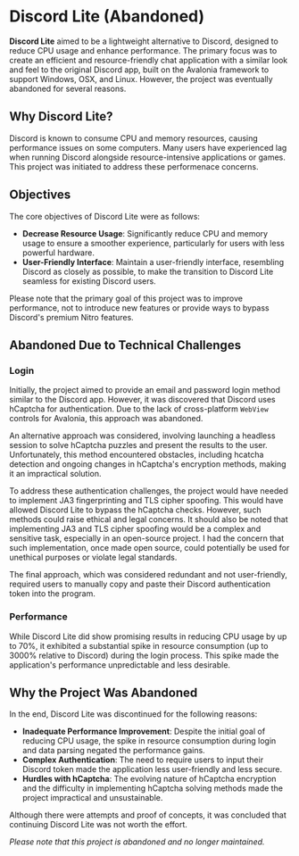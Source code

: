 # Discord Lite (Abandoned)
**Discord Lite** aimed to be a lightweight alternative to Discord, designed to reduce CPU usage and enhance performance. The primary focus was to create an efficient and resource-friendly chat application with a similar look and feel to the original Discord app, built on the Avalonia framework to support Windows, OSX, and Linux. However, the project was eventually abandoned for several reasons.

## Why Discord Lite?
Discord is known to consume CPU and memory resources, causing performance issues on some computers. Many users have experienced lag when running Discord alongside resource-intensive applications or games. This project was initiated to address these performenace concerns.

## Objectives
The core objectives of Discord Lite were as follows:
 - **Decrease Resource Usage**: Significantly reduce CPU and memory usage to ensure a smoother experience, particularly for users with less powerful hardware.
 - **User-Friendly Interface**: Maintain a user-friendly interface, resembling Discord as closely as possible, to make the transition to Discord Lite seamless for existing Discord users.

Please note that the primary goal of this project was to improve performance, not to introduce new features or provide ways to bypass Discord's premium Nitro features.

## Abandoned Due to Technical Challenges
### Login
Initially, the project aimed to provide an email and password login method similar to the Discord app. However, it was discovered that Discord uses hCaptcha for authentication. Due to the lack of cross-platform `WebView` controls for Avalonia, this approach was abandoned.

An alternative approach was considered, involving launching a headless session to solve hCaptcha puzzles and present the results to the user. Unfortunately, this method encountered obstacles, including hcatcha detection and ongoing changes in hCaptcha's encryption methods, making it an impractical solution.

To address these authentication challenges, the project would have needed to implement JA3 fingerprinting and TLS cipher spoofing. This would have allowed Discord Lite to bypass the hCaptcha checks. However, such methods could raise ethical and legal concerns. It should also be noted that implementing JA3 and TLS cipher spoofing would be a complex and sensitive task, especially in an open-source project. I had the concern that such implementation, once made open source, could potentially be used for unethical purposes or violate legal standards.

The final approach, which was considered redundant and not user-friendly, required users to manually copy and paste their Discord authentication token into the program.

### Performance
While Discord Lite did show promising results in reducing CPU usage by up to 70%, it exhibited a substantial spike in resource consumption (up to 3000% relative to Discord) during the login process. This spike made the application's performance unpredictable and less desirable.

## Why the Project Was Abandoned
In the end, Discord Lite was discontinued for the following reasons:
 - **Inadequate Performance Improvement**: Despite the initial goal of reducing CPU usage, the spike in resource consumption during login and data parsing negated the performance gains.
 - **Complex Authentication**: The need to require users to input their Discord token made the application less user-friendly and less secure.
 - **Hurdles with hCaptcha**: The evolving nature of hCaptcha encryption and the difficulty in implementing hCaptcha solving methods made the project impractical and unsustainable.

Although there were attempts and proof of concepts, it was concluded that continuing Discord Lite was not worth the effort.

*Please note that this project is abandoned and no longer maintained.*

